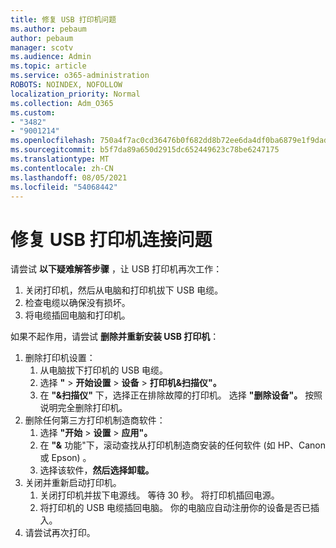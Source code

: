 ```yaml
---
title: 修复 USB 打印机问题
ms.author: pebaum
author: pebaum
manager: scotv
ms.audience: Admin
ms.topic: article
ms.service: o365-administration
ROBOTS: NOINDEX, NOFOLLOW
localization_priority: Normal
ms.collection: Adm_O365
ms.custom:
- "3482"
- "9001214"
ms.openlocfilehash: 750a4f7ac0cd36476b0f682dd8b72ee6da4df0ba6879e1f9dad32dbcea15053e
ms.sourcegitcommit: b5f7da89a650d2915dc652449623c78be6247175
ms.translationtype: MT
ms.contentlocale: zh-CN
ms.lasthandoff: 08/05/2021
ms.locfileid: "54068442"
---
```

# <a name="fix-usb-printer-connection-issues"></a>修复 USB 打印机连接问题

请尝试 **以下疑难解答步骤** ，让 USB 打印机再次工作：

1. 关闭打印机，然后从电脑和打印机拔下 USB 电缆。
2. 检查电缆以确保没有损坏。
3. 将电缆插回电脑和打印机。

如果不起作用，请尝试 **删除并重新安装 USB 打印机**：

1. 删除打印机设置：
    1. 从电脑拔下打印机的 USB 电缆。
    2. 选择 **"**  >  **开始设置**  >  **设备**  >  **打印机&扫描仪"。**
    3. 在 **"&扫描仪"** 下，选择正在排除故障的打印机。 选择 **"删除设备"。** 按照说明完全删除打印机。
2. 删除任何第三方打印机制造商软件：
    1. 选择 **"开始**  >  **设置**  >  **应用"。**
    2. 在 **"&** 功能"下，滚动查找从打印机制造商安装的任何软件 (如 HP、Canon 或 Epson) 。
    3. 选择该软件，**然后选择卸载。**
3. 关闭并重新启动打印机。<br>
    1. 关闭打印机并拔下电源线。 等待 30 秒。 将打印机插回电源。
    2. 将打印机的 USB 电缆插回电脑。 你的电脑应自动注册你的设备是否已插入。
4. 请尝试再次打印。
